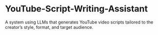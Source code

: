 # YouTube-Script-Writing-Assistant
A system using LLMs that generates YouTube video scripts tailored to the creator’s style, format, and target audience.
